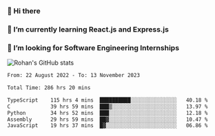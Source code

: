 ### 👋 Hi there 

<!--
**rohznmdev/rohznmdev** is a ✨ _special_ ✨ repository because its `README.md` (this file) appears on your GitHub profile.

Here are some ideas to get you started:

- 🔭 I’m currently working on ...
- 🌱 I’m currently learning Ruby and Ruby on Rails
- 👯 I’m looking to collaborate on ...
- 🤔 I’m looking for help with ...
- 💬 Ask me about ...
- 📫 How to reach me: ...
- 😄 Pronouns: ...
- ⚡ Fun fact: ...
-->
### 🌱 I’m currently learning React.js and Express.js
### 🤔 I’m looking for Software Engineering Internships
![Rohan's GitHub stats](https://github-readme-stats.vercel.app/api?username=rohznmdev&theme=dark&show_icons=true)

<!--START_SECTION:waka-->

```txt
From: 22 August 2022 - To: 13 November 2023

Total Time: 286 hrs 20 mins

TypeScript    115 hrs 4 mins  ██████████░░░░░░░░░░░░░░░   40.18 %
C             39 hrs 59 mins  ███▒░░░░░░░░░░░░░░░░░░░░░   13.97 %
Python        34 hrs 52 mins  ███░░░░░░░░░░░░░░░░░░░░░░   12.18 %
Assembly      29 hrs 59 mins  ██▓░░░░░░░░░░░░░░░░░░░░░░   10.47 %
JavaScript    19 hrs 37 mins  █▓░░░░░░░░░░░░░░░░░░░░░░░   06.86 %
```

<!--END_SECTION:waka-->
